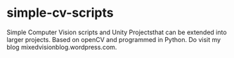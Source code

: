 # simple-cv-scripts
Simple Computer Vision scripts and Unity Projectsthat can be extended into larger projects. Based on openCV and programmed in Python.
Do visit my blog mixedvisionblog.wordpress.com.